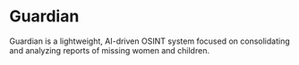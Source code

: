 # Guardian
Guardian is a lightweight, AI-driven OSINT system focused on consolidating and analyzing reports of missing women and children. 
